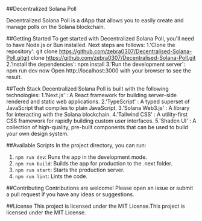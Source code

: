 ##Decentralized Solana Poll

Decentralized Solana Poll is a dApp that allows you to easily create and manage polls on the Solana blockchain.


##Getting Started
To get started with Decentralized Solana Poll, you'll need to have Node.js or Bun installed. Next steps are follows:
1.'Clone the repository':
git clone https://github.com/zebra0307/Decentralised-Solana-Poll.gitgit clone https://github.com/zebra0307/Decentralised-Solana-Poll.git
2.'Install the dependencies':
npm install
3.'Run the development server':
npm run dev
now Open http://localhost:3000 with your browser to see the result.

##Tech Stack
Decentralized Solana Poll is built with the following technologies:
1.'Next.js' : A React framework for building server-side rendered and static web applications.
2.'TypeScript' : A typed superset of JavaScript that compiles to plain JavaScript.
3.'Solana Web3.js' : A library for interacting with the Solana blockchain.
4.'Tailwind CSS' : A utility-first CSS framework for rapidly building custom user interfaces.
5.'Shadcn UI' : A collection of high-quality, pre-built components that can be used to build your own design system.

##Available Scripts
In the project directory, you can run:
1. `npm run dev`: Runs the app in the development mode.
2. `npm run build`: Builds the app for production to the .next folder.
3. `npm run start`: Starts the production server.
4. `npm run lint`: Lints the code.

##Contributing
Contributions are welcome! Please open an issue or submit a pull request if you have any ideas or suggestions.

##License
This project is licensed under the MIT License.This project is licensed under the MIT License.

